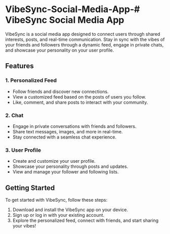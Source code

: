 # VibeSync-Social-Media-App-# VibeSync Social Media App

VibeSync is a social media app designed to connect users through shared interests, posts, and real-time communication. Stay in sync with the vibes of your friends and followers through a dynamic feed, engage in private chats, and showcase your personality on your user profile.

## Features

### 1. Personalized Feed
   - Follow friends and discover new connections.
   - View a customized feed based on the posts of users you follow.
   - Like, comment, and share posts to interact with your community.

### 2. Chat
   - Engage in private conversations with friends and followers.
   - Share text messages, images, and more in real-time.
   - Stay connected with a seamless chat experience.

### 3. User Profile
   - Create and customize your user profile.
   - Showcase your personality through posts and updates.
   - View and manage your follower and following lists.

## Getting Started

To get started with VibeSync, follow these steps:

1. Download and install the VibeSync app on your device.
2. Sign up or log in with your existing account.
3. Explore the personalized feed, connect with friends, and start sharing your vibes!
